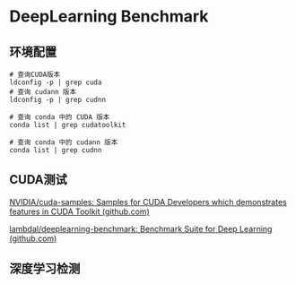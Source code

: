 # DeepLearning Benchmark


## 环境配置

```
# 查询CUDA版本
ldconfig -p | grep cuda
# 查询 cudann 版本
ldconfig -p | grep cudnn

# 查询 conda 中的 CUDA 版本
conda list | grep cudatoolkit

# 查询 conda 中的 cudann 版本
conda list | grep cudnn
```



## CUDA测试

[NVIDIA/cuda-samples: Samples for CUDA Developers which demonstrates features in CUDA Toolkit (github.com)](https://github.com/NVIDIA/cuda-samples?tab=readme-ov-file)


[lambdal/deeplearning-benchmark: Benchmark Suite for Deep Learning (github.com)](https://github.com/lambdal/deeplearning-benchmark/tree/master)


## 深度学习检测
